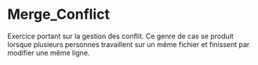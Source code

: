 # Merge_Conflict

Exercice portant sur la gestion des conflit.
Ce genre de cas se produit lorsque plusieurs personnes travaillent sur un même fichier et finissent par modifier une même ligne.
